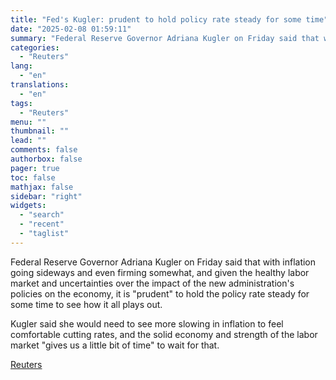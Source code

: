 ```yaml
---
title: "Fed's Kugler: prudent to hold policy rate steady for some time"
date: "2025-02-08 01:59:11"
summary: "Federal Reserve Governor Adriana Kugler on Friday said that with inflation going sideways and even firming somewhat, and given the healthy labor market and uncertainties over the impact of the new administration's policies on the economy, it is \"prudent\" to hold the policy rate steady for some time to see..."
categories:
  - "Reuters"
lang:
  - "en"
translations:
  - "en"
tags:
  - "Reuters"
menu: ""
thumbnail: ""
lead: ""
comments: false
authorbox: false
pager: true
toc: false
mathjax: false
sidebar: "right"
widgets:
  - "search"
  - "recent"
  - "taglist"
---
```


Federal Reserve Governor Adriana Kugler on Friday said that with inflation going sideways and even firming somewhat, and given the healthy labor market and uncertainties over the impact of the new administration's policies on the economy, it is "prudent" to hold the policy rate steady for some time to see how it all plays out.

Kugler said she would need to see more slowing in inflation to feel comfortable cutting rates, and the solid economy and strength of the labor market "gives us a little bit of time" to wait for that.

[Reuters](https://www.tradingview.com/news/reuters.com,2025:newsml_S0N3MK0A1:0-fed-s-kugler-prudent-to-hold-policy-rate-steady-for-some-time/)
